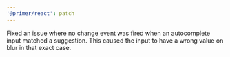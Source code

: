 ```yaml
---
'@primer/react': patch
---
```


Fixed an issue where no change event was fired when an autocomplete input matched a suggestion. This caused the input to have a wrong value on blur in that exact case.
